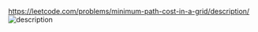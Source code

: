 https://leetcode.com/problems/minimum-path-cost-in-a-grid/description/
![description](https://github.com/user-attachments/assets/259cadf5-fa1e-4dfe-8f54-3735b70a3371)
